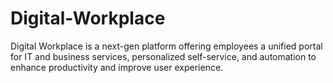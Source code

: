# Digital-Workplace
 Digital Workplace is a next-gen platform offering employees a unified portal for IT and business services, personalized self-service, and automation to enhance productivity and improve user experience.
